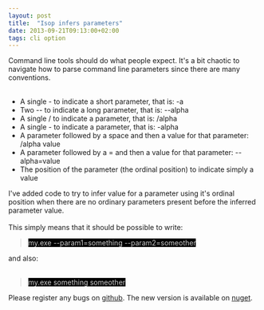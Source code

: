 ```yaml
---
layout: post
title:  "Isop infers parameters"
date: 2013-09-21T09:13:00+02:00
tags: cli option
---
```


Command line tools should do what people expect. It's a bit chaotic to navigate how to parse command line parameters since there are many conventions.<br><br><ul>
<li>A single - to indicate a short parameter, that is: -a</li>
<li>Two -- to indicate a long parameter, that is: --alpha</li>
<li>A single / to indicate a parameter, that is: /alpha</li>
<li>A single - to indicate a parameter, that is: -alpha</li>
<li>A parameter followed by a space and then a value for that parameter: /alpha value</li>
<li>A parameter followed by a = and then a value for that parameter: --alpha=value</li>
<li>The position of the parameter (the ordinal position) to indicate simply a value</li>
</ul>
<div>
I've added code to try to infer value for a parameter using it's ordinal position when there are no ordinary parameters present before the inferred parameter value.</div>
<div>
<br>
</div>
<div>
This simply means that it should be possible to write:</div>
<blockquote class="tr_bq">
<span style="background-color: black; color: #cccccc;">my.exe --param1=something --param2=someother</span>
</blockquote>
<div>
and also:</div>
<div>
</div>
<br><blockquote class="tr_bq">
<span style="background-color: black; color: #cccccc;">my.exe something someother</span>
</blockquote>
Please register any bugs on <a href="https://github.com/wallymathieu/isop/issues?direction=desc&amp;sort=created&amp;state=open">github</a>. The new version is available on <a href="https://www.nuget.org/packages/Isop">nuget</a>.<br><div>
<br>
</div>
<br><div>
</div>
<div style="clear: both;"></div>